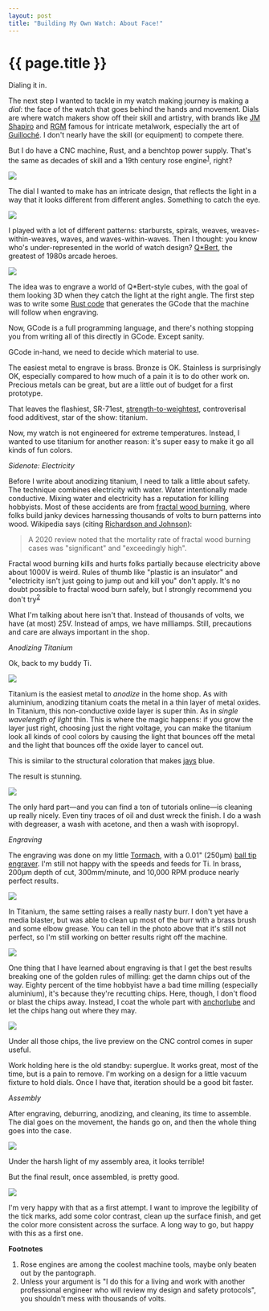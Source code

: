 ```yaml
---
layout: post
title: "Building My Own Watch: About Face!"
---
```


{{ page.title }}
================

<p class="meta">Dialing it in.</p>

The next step I wanted to tackle in my watch making journey is making a *dial*: the face of the watch that goes behind the hands and movement. Dials are where watch makers show off their skill and artistry, with brands like [JM Shapiro](https://www.jnshapirowatches.com/infinity-series/) and [RGM](https://www.rgmwatches.com/guilloche) famous for intricate metalwork, especially the art of [Guilloché](https://en.wikipedia.org/wiki/Guilloch%C3%A9). I don't nearly have the skill (or equipment) to compete there.

But I do have a CNC machine, Rust, and a benchtop power supply. That's the same as decades of skill and a 19th century rose engine<sup>[1](#foot1)</sup>, right?

![](/misc-blog/images/guilloche_one.jpg)

The dial I wanted to make has an intricate design, that reflects the light in a way that it looks different from different angles. Something to catch the eye.

![](/misc-blog/images/guilloche_two.jpg)

I played with a lot of different patterns: starbursts, spirals, weaves, weaves-within-weaves, waves, and waves-within-waves. Then I thought: you know who's under-represented in the world of watch design? [Q\*Bert](https://en.wikipedia.org/wiki/Q*bert), the greatest of 1980s arcade heroes.

![](/misc-blog/images/qbert.png)

The idea was to engrave a world of Q\*Bert-style cubes, with the goal of them looking 3D when they catch the light at the right angle. The first step was to write some [Rust code](https://github.com/mbrooker/gear_gen/blob/master/src/bin/guilloche_cube_gen.rs) that generates the GCode that the machine will follow when engraving.

Now, GCode is a full programming language, and there's nothing stopping you from writing all of this directly in GCode. Except sanity. 

GCode in-hand, we need to decide which material to use.

The easiest metal to engrave is brass. Bronze is OK. Stainless is surprisingly OK, especially compared to how much of a pain it is to do other work on. Precious metals can be great, but are a little out of budget for a first prototype.

That leaves the flashiest, SR-71est, [strength-to-weightest](https://aviation.stackexchange.com/questions/96722/why-was-the-sr-71-made-of-titanium), controverisal food additivest, star of the show: titanium.

Now, my watch is not engineered for extreme temperatures. Instead, I wanted to use titanium for another reason: it's super easy to make it go all kinds of fun colors.

*Sidenote: Electricity*

Before I write about anodizing titanium, I need to talk a little about safety. The technique combines electricity with water. Water intentionally made conductive. Mixing water and electricity has a reputation for killing hobbyists. Most of these accidents are from [fractal wood burning](https://en.wikipedia.org/wiki/Fractal_burning), where folks build janky devices harnessing thousands of volts to burn patterns into wood. Wikipedia says (citing [Richardson and Johnson](https://pmc.ncbi.nlm.nih.gov/articles/PMC7819263/)):

> A 2020 review noted that the mortality rate of fractal wood burning cases was "significant" and "exceedingly high".

Fractal wood burning kills and hurts folks partially because electricity above about 1000V is weird. Rules of thumb like "plastic is an insulator" and "electricity isn't just going to jump out and kill you" don't apply. It's no doubt possible to fractal wood burn safely, but I strongly recommend you don't try<sup>[2](#foot2)</sup>

What I'm talking about here isn't that. Instead of thousands of volts, we have (at most) 25V. Instead of amps, we have milliamps. Still, precautions and care are always important in the shop.

*Anodizing Titanium*

Ok, back to my buddy Ti.

![](/misc-blog/images/raw_ti.jpg)

Titanium is the easiest metal to *anodize* in the home shop. As with aluminium, anodizing titanium coats the metal in a thin layer of metal oxides. In Titanium, this non-conductive oxide layer is super thin. As in *single wavelength of light* thin. This is where the magic happens: if you grow the layer just right, choosing just the right voltage, you can make the titanium look all kinds of cool colors by causing the light that bounces off the metal and the light that bounces off the oxide layer to cancel out. 

This is similar to the structural coloration that makes [jays](https://en.wikipedia.org/wiki/California_scrub_jay) blue.

The result is stunning.

![](/misc-blog/images/colored_ti.jpg)

The only hard part&mdash;and you can find a ton of tutorials online&mdash;is cleaning up really nicely. Even tiny traces of oil and dust wreck the finish. I do a wash with degreaser, a wash with acetone, and then a wash with isopropyl.

*Engraving*

The engraving was done on my little [Tormach](https://brooker.co.za/misc-blog/2024/02/24/tormach.html), with a 0.01" (250μm) [ball tip engraver](https://www.lakeshorecarbide.com/010balltipforstandardengraving.aspx). I'm still not happy with the speeds and feeds for Ti. In brass, 200μm depth of cut, 300mm/minute, and 10,000 RPM produce nearly perfect results.

![](/misc-blog/images/brass_cubes.jpg)

In Titanium, the same setting raises a really nasty burr. I don't yet have a media blaster, but was able to clean up most of the burr with a brass brush and some elbow grease. You can tell in the photo above that it's still not perfect, so I'm still working on better results right off the machine.

![](/misc-blog/images/engraving_cutting.jpg)

One thing that I have learned about engraving is that I get the best results breaking one of the golden rules of milling: get the damn chips out of the way. Eighty percent of the time hobbyist have a bad time milling (especially aluminium), it's because they're recutting chips. Here, though, I don't flood or blast the chips away. Instead, I coat the whole part with [anchorlube](https://anchorlube.com/product/anchorlube/) and let the chips hang out where they may.

![](/misc-blog/images/pathpilot.jpg)

Under all those chips, the live preview on the CNC control comes in super useful.

Work holding here is the old standby: superglue. It works great, most of the time, but is a pain to remove. I'm working on a design for a little vacuum fixture to hold dials. Once I have that, iteration should be a good bit faster.

*Assembly*

After engraving, deburring, anodizing, and cleaning, its time to assemble. The dial goes on the movement, the hands go on, and then the whole thing goes into the case.

![](/misc-blog/images/dial_assembly.jpg)

Under the harsh light of my assembly area, it looks terrible!

But the final result, once assembled, is pretty good.

![](/misc-blog/images/dial_final.jpg)

I'm very happy with that as a first attempt. I want to improve the legibility of the tick marks, add some color contrast, clean up the surface finish, and get the color more consistent across the surface. A long way to go, but happy with this as a first one.

**Footnotes**

1. <a name="foot1"></a> Rose engines are among the coolest machine tools, maybe only beaten out by the pantograph.
2. <a name="foot2"></a> Unless your argument is "I do this for a living and work with another professional engineer who will review my design and safety protocols", you shouldn't mess with thousands of volts.
